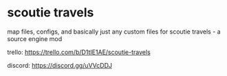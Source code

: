 # scoutie travels

map files, configs, and basically just any custom files for scoutie travels - a source engine mod

trello: https://trello.com/b/D1tIE1AE/scoutie-travels

discord: https://discord.gg/uVVcDDJ
